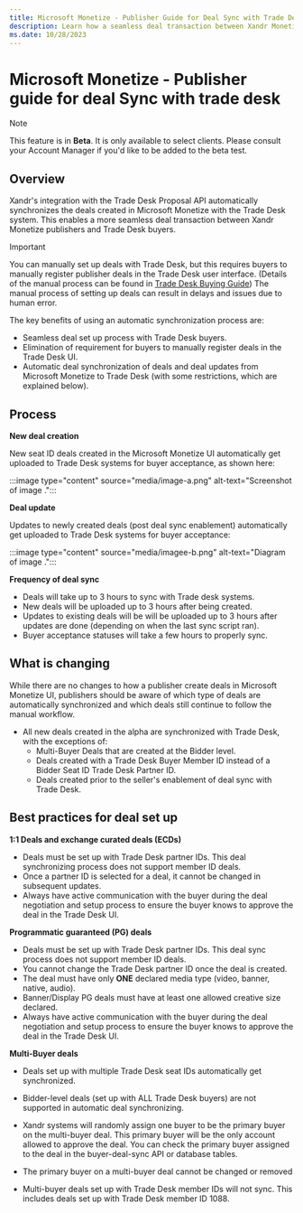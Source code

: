```yaml
---
title: Microsoft Monetize - Publisher Guide for Deal Sync with Trade Desk 
description: Learn how a seamless deal transaction between Xandr Monetize publishers and Trade Desk buyers is possible.  
ms.date: 10/28/2023
---
```



# Microsoft Monetize - Publisher guide for deal Sync with trade desk 

> [!NOTE]
> This feature is in **Beta**. It is only available to select clients. Please consult your Account Manager if you'd like to be added to the beta test.

## Overview

Xandr's integration with the Trade Desk Proposal
API automatically synchronizes the deals created in
Microsoft Monetize with the Trade Desk system. This
enables a more seamless deal transaction between Xandr
Monetize publishers and Trade Desk buyers.

> [!IMPORTANT]
> You can manually set up deals with Trade Desk, but this requires buyers to manually register publisher deals in the Trade Desk user interface. (Details of the manual process can be found in [Trade Desk Buying Guide](../bidders/trade-desk-buying-guide.md)) The manual process of setting up deals can result in delays and issues due to human error.

The key benefits of using an automatic synchronization process are:

- Seamless deal set up process with Trade Desk buyers.
- Elimination of requirement for buyers to manually register deals in
  the Trade Desk UI.
- Automatic deal synchronization of deals and deal updates from
  Microsoft Monetize to Trade Desk (with some
  restrictions, which are explained below).

## Process

**New deal creation**

New seat ID deals created in the Microsoft Monetize
UI automatically get uploaded to Trade Desk systems for buyer
acceptance, as shown here:

:::image type="content" source="media/image-a.png" alt-text="Screenshot of image ."::: 

**Deal update**

Updates to newly created deals (post deal sync enablement) automatically
get uploaded to Trade Desk systems for buyer acceptance:

:::image type="content" source="media/imagee-b.png" alt-text="Diagram of image .":::  

**Frequency of deal sync**

- Deals will take up to 3 hours to sync with Trade desk systems.
- New deals will be uploaded up to 3 hours after being created.
- Updates to existing deals will be will be uploaded up to 3 hours after
  updates are done (depending on when the last sync script ran).
- Buyer acceptance statuses will take a few hours to properly sync.

## What is changing

While there are no changes to how a publisher create deals in
Microsoft Monetize UI, publishers should be aware of
which type of deals are automatically synchronized and which deals still
continue to follow the manual workflow.

- All new deals created in the alpha are synchronized with Trade Desk,
  with the exceptions of:
  - Multi-Buyer Deals that are created at the Bidder level.
  - Deals created with a Trade Desk Buyer Member ID instead of a Bidder
    Seat ID Trade Desk Partner ID.
  - Deals created prior to the seller's enablement of deal sync with
    Trade Desk.

## Best practices for deal set up

**1:1 Deals and exchange curated deals (ECDs)**

- Deals must be set up with Trade Desk partner IDs. This deal
  synchronizing process does not support member ID deals.
- Once a partner ID is selected for a deal, it cannot be changed in
  subsequent updates.
- Always have active communication with the buyer during the deal
  negotiation and setup process to ensure the buyer knows to approve the
  deal in the Trade Desk UI.

**Programmatic guaranteed (PG) deals**

- Deals must be set up with Trade Desk partner IDs. This deal sync
  process does not support member ID deals.
- You cannot change the Trade Desk partner ID once the deal is created.
- The deal must have only **ONE** declared media type (video, banner,
  native, audio).
- Banner/Display PG deals must have at least one allowed creative size
  declared.
- Always have active communication with the buyer during the deal
  negotiation and setup process to ensure the buyer knows to approve the
  deal in the Trade Desk UI.

**Multi-Buyer deals**

- Deals set up with multiple Trade Desk seat IDs automatically get
  synchronized.

- Bidder-level deals (set up with ALL Trade Desk buyers) are not
  supported in automatic deal synchronizing.

- Xandr systems will randomly assign one buyer to be the primary buyer
  on the multi-buyer deal. This primary buyer will be the only account
  allowed to approve the deal. You can check the primary buyer assigned
  to the deal in the buyer-deal-sync API or database tables.

- The primary buyer on a multi-buyer deal cannot be changed or removed

- Multi-buyer deals set up with Trade Desk member IDs will not sync.
  This includes deals set up with Trade Desk member ID 1088.
